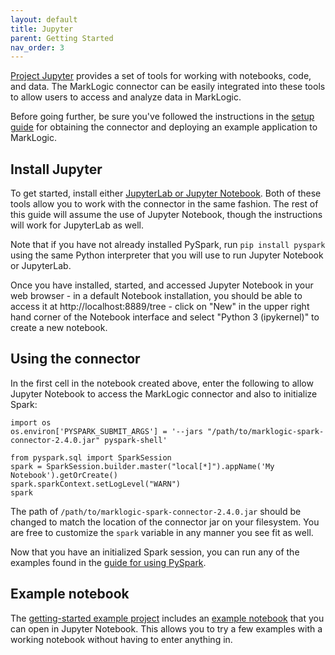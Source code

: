 ```yaml
---
layout: default
title: Jupyter
parent: Getting Started
nav_order: 3
---
```


[Project Jupyter](https://jupyter.org/) provides a set of tools for working with notebooks, code, and data. The 
MarkLogic connector can be easily integrated into these tools to allow users to access and analyze data in 
MarkLogic. 

Before going further, be sure you've followed the instructions in the [setup guide](setup.md) for
obtaining the connector and deploying an example application to MarkLogic.

## Install Jupyter

To get started, install either [JupyterLab or Jupyter Notebook](https://jupyter.org/install). Both of these tools
allow you to work with the connector in the same fashion. The rest of this guide will assume the use of Jupyter 
Notebook, though the instructions will work for JupyterLab as well.

Note that if you have not already installed PySpark, run `pip install pyspark` using the same Python interpreter that 
you will use to run Jupyter Notebook or JupyterLab.

Once you have installed, started, and accessed Jupyter Notebook in your web browser - in a default Notebook 
installation, you should be able to access it at http://localhost:8889/tree - click on "New" in the upper right hand 
corner of the Notebook interface and select "Python 3 (ipykernel)" to create a new notebook.

## Using the connector

In the first cell in the notebook created above, enter the following to allow Jupyter Notebook to access the MarkLogic 
connector and also to initialize Spark:

```
import os
os.environ['PYSPARK_SUBMIT_ARGS'] = '--jars "/path/to/marklogic-spark-connector-2.4.0.jar" pyspark-shell'

from pyspark.sql import SparkSession
spark = SparkSession.builder.master("local[*]").appName('My Notebook').getOrCreate()
spark.sparkContext.setLogLevel("WARN")
spark
```

The path of `/path/to/marklogic-spark-connector-2.4.0.jar` should be changed to match the location of the connector 
jar on your filesystem. You are free to customize the `spark` variable in any manner you see fit as well. 

Now that you have an initialized Spark session, you can run any of the examples found in the 
[guide for using PySpark](pyspark.md).

## Example notebook

The [getting-started example project](https://github.com/marklogic/marklogic-spark-connector/tree/master/examples/getting-started)
includes an 
[example notebook](https://github.com/marklogic/marklogic-spark-connector/tree/master/examples/getting-started/marklogic-spark-getting-started.ipynb)
that you can open in Jupyter Notebook. This allows you to try a few examples with a working notebook without having to 
enter anything in. 

